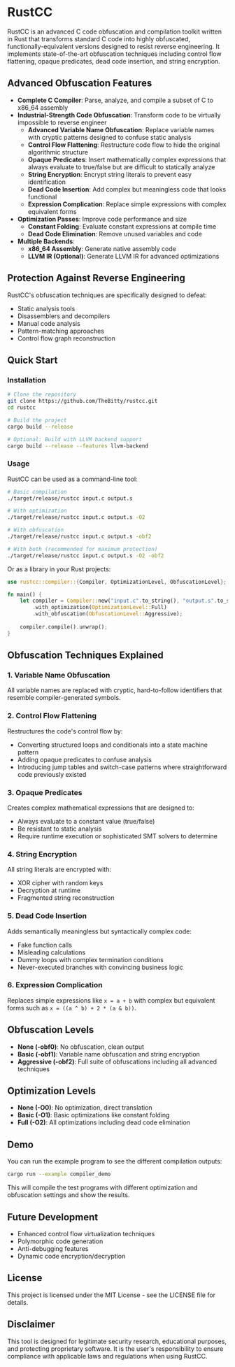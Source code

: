# RustCC

RustCC is an advanced C code obfuscation and compilation toolkit written in Rust that transforms standard C code into highly obfuscated, functionally-equivalent versions designed to resist reverse engineering. It implements state-of-the-art obfuscation techniques including control flow flattening, opaque predicates, dead code insertion, and string encryption.

## Advanced Obfuscation Features

- **Complete C Compiler**: Parse, analyze, and compile a subset of C to x86_64 assembly
- **Industrial-Strength Code Obfuscation**: Transform code to be virtually impossible to reverse engineer
  - **Advanced Variable Name Obfuscation**: Replace variable names with cryptic patterns designed to confuse static analysis
  - **Control Flow Flattening**: Restructure code flow to hide the original algorithmic structure
  - **Opaque Predicates**: Insert mathematically complex expressions that always evaluate to true/false but are difficult to statically analyze
  - **String Encryption**: Encrypt string literals to prevent easy identification
  - **Dead Code Insertion**: Add complex but meaningless code that looks functional
  - **Expression Complication**: Replace simple expressions with complex equivalent forms
- **Optimization Passes**: Improve code performance and size
  - **Constant Folding**: Evaluate constant expressions at compile time
  - **Dead Code Elimination**: Remove unused variables and code
- **Multiple Backends**:
  - **x86_64 Assembly**: Generate native assembly code
  - **LLVM IR (Optional)**: Generate LLVM IR for advanced optimizations

## Protection Against Reverse Engineering

RustCC's obfuscation techniques are specifically designed to defeat:
- Static analysis tools
- Disassemblers and decompilers
- Manual code analysis
- Pattern-matching approaches
- Control flow graph reconstruction

## Quick Start

### Installation

```bash
# Clone the repository
git clone https://github.com/TheBitty/rustcc.git
cd rustcc

# Build the project
cargo build --release

# Optional: Build with LLVM backend support
cargo build --release --features llvm-backend
```

### Usage

RustCC can be used as a command-line tool:

```bash
# Basic compilation
./target/release/rustcc input.c output.s

# With optimization
./target/release/rustcc input.c output.s -O2

# With obfuscation
./target/release/rustcc input.c output.s -obf2

# With both (recommended for maximum protection)
./target/release/rustcc input.c output.s -O2 -obf2
```

Or as a library in your Rust projects:

```rust
use rustcc::compiler::{Compiler, OptimizationLevel, ObfuscationLevel};

fn main() {
    let compiler = Compiler::new("input.c".to_string(), "output.s".to_string())
        .with_optimization(OptimizationLevel::Full)
        .with_obfuscation(ObfuscationLevel::Aggressive);
    
    compiler.compile().unwrap();
}
```

## Obfuscation Techniques Explained

### 1. Variable Name Obfuscation

All variable names are replaced with cryptic, hard-to-follow identifiers that resemble compiler-generated symbols.

### 2. Control Flow Flattening

Restructures the code's control flow by:
- Converting structured loops and conditionals into a state machine pattern
- Adding opaque predicates to confuse analysis
- Introducing jump tables and switch-case patterns where straightforward code previously existed

### 3. Opaque Predicates

Creates complex mathematical expressions that are designed to:
- Always evaluate to a constant value (true/false)
- Be resistant to static analysis
- Require runtime execution or sophisticated SMT solvers to determine

### 4. String Encryption

All string literals are encrypted with:
- XOR cipher with random keys
- Decryption at runtime
- Fragmented string reconstruction

### 5. Dead Code Insertion

Adds semantically meaningless but syntactically complex code:
- Fake function calls
- Misleading calculations
- Dummy loops with complex termination conditions
- Never-executed branches with convincing business logic

### 6. Expression Complication

Replaces simple expressions like `x = a + b` with complex but equivalent forms such as `x = ((a ^ b) + 2 * (a & b))`.

## Obfuscation Levels

- **None (-obf0)**: No obfuscation, clean output
- **Basic (-obf1)**: Variable name obfuscation and string encryption
- **Aggressive (-obf2)**: Full suite of obfuscations including all advanced techniques

## Optimization Levels

- **None (-O0)**: No optimization, direct translation
- **Basic (-O1)**: Basic optimizations like constant folding
- **Full (-O2)**: All optimizations including dead code elimination

## Demo

You can run the example program to see the different compilation outputs:

```bash
cargo run --example compiler_demo
```

This will compile the test programs with different optimization and obfuscation settings and show the results.

## Future Development

- Enhanced control flow virtualization techniques
- Polymorphic code generation
- Anti-debugging features
- Dynamic code encryption/decryption

## License

This project is licensed under the MIT License - see the LICENSE file for details.

## Disclaimer

This tool is designed for legitimate security research, educational purposes, and protecting proprietary software. It is the user's responsibility to ensure compliance with applicable laws and regulations when using RustCC.
